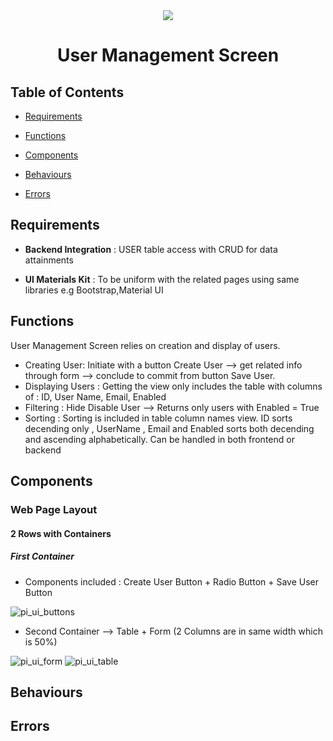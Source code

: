 <div  align="center">

<img  src="https://user-images.githubusercontent.com/43369148/150193017-54a57e44-64b6-4020-b832-4f344239eedb.png" />

</div>

  
  

<div  align="center">

  

<h1>User Management Screen</h1>

  

</div>

  

## Table of Contents

  

- [Requirements](#requirements)

  

- [Functions](#functions)

  

- [Components](#components)

  

- [Behaviours](#behaviours)

  

- [Errors](#errors)

  
  

## Requirements
  
- **Backend Integration** : USER table access with CRUD for data attainments

- **UI Materials Kit** : To be uniform with the related pages using same libraries e.g Bootstrap,Material UI

## Functions
User Management Screen relies on creation and display of users.

- Creating User: Initiate with a button Create User --> get related info through form --> conclude to commit from button Save User.
- Displaying Users : Getting the view only includes the table with columns of : ID, User Name, Email, Enabled
- Filtering : Hide Disable User --> Returns only users with Enabled = True
- Sorting : Sorting is included in table column names view. ID sorts decending only , UserName , Email and Enabled sorts both decending and ascending alphabetically. Can be handled in both frontend or backend
  
## Components

### Web Page Layout 
#### 2 Rows with Containers

  ##### First Container 
  - Components included : Create User Button + Radio Button + Save User Button 
  
  ![pi_ui_buttons](https://user-images.githubusercontent.com/43369148/150200059-baa616c4-d658-4f12-a4cd-6dc2d0216231.png)
  
  - Second Container --> Table + Form (2 Columns are in same width which is 50%)

![pi_ui_form](https://user-images.githubusercontent.com/43369148/150200039-92968d1f-7fbf-44ab-926c-ebab41ca3880.png)
![pi_ui_table](https://user-images.githubusercontent.com/43369148/150200074-0d25e4ce-d5f4-406a-a14d-f2f96621e3f3.png)
  

## Behaviours



## Errors


